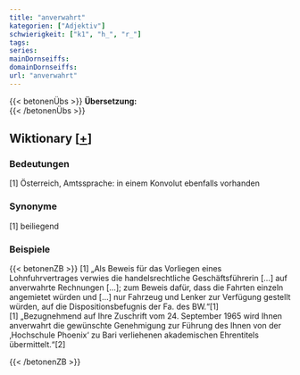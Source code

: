 ```yaml
---
title: "anverwahrt"
kategorien: ["Adjektiv"]
schwierigkeit: ["k1", "h_", "r_"]
tags:
series:
mainDornseiffs:
domainDornseiffs:
url: "anverwahrt"
---
```


{{< betonenÜbs >}}
**Übersetzung:**  
{{< /betonenÜbs >}}

## Wiktionary [[+](https://de.wiktionary.org/wiki/anverwahrt)]

### Bedeutungen
[1] Österreich, Amtssprache: in einem Konvolut ebenfalls vorhanden  

### Synonyme
[1] beiliegend  

### Beispiele
{{< betonenZB >}}
[1] „Als Beweis für das Vorliegen eines Lohnfuhrvertrages verwies die handelsrechtliche Geschäftsführerin […] auf anverwahrte Rechnungen […]; zum Beweis dafür, dass die Fahrten einzeln angemietet würden und […] nur Fahrzeug und Lenker zur Verfügung gestellt würden, auf die Dispositionsbefugnis der Fa. des BW.“[1]  
[1] „Bezugnehmend auf Ihre Zuschrift vom 24. September 1965 wird Ihnen anverwahrt die gewünschte Genehmigung zur Führung des Ihnen von der ‚Hochschule Phoenix‘ zu Bari verliehenen akademischen Ehrentitels übermittelt.“[2]  

{{< /betonenZB >}}

